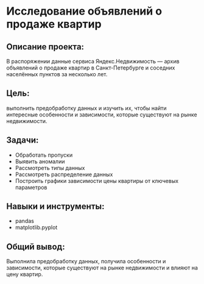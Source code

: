 # Исследование объявлений о продаже квартир
## Описание проекта: 
В распоряжении данные сервиса Яндекс.Недвижимость — архив объявлений о продаже квартир в Санкт-Петербурге и соседних населённых пунктов за несколько лет.
## Цель: 
выполнить предобработку данных и изучить их, чтобы найти интересные особенности и зависимости, которые существуют на рынке недвижимости.
## Задачи: 
  - Обработать пропуски
  - Выявить аномалии
  - Рассмотреть типы данных
  - Рассмотреть распределение данных
  - Построить графики зависимости цены квартиры от ключевых параметров
## Навыки и инструменты:
  - pandas 
  - matplotlib.pyplot
## Общий вывод:
Выполнила предобработку данных, получила особенности и зависимости, которые существуют на рынке недвижимости и влияют на цену квартир.
